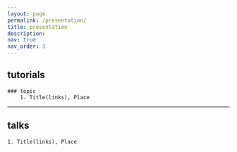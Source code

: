 ```yaml
---
layout: page
permalink: /presentation/
title: presentation
description:
nav: true
nav_order: 3
---
```


## tutorials
    ### topic
        1. Title(links), Place

---

## talks
    1. Title(links), Place